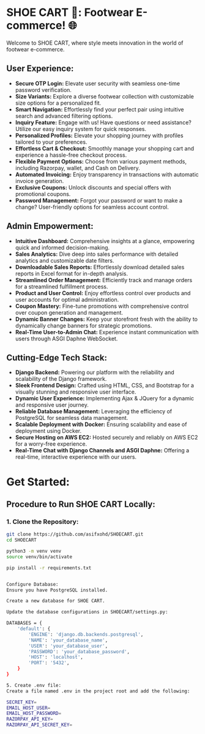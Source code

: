 # SHOE CART 🚀: Footwear E-commerce! 🌐

Welcome to SHOE CART, where style meets innovation in the world of footwear e-commerce.

## User Experience:

- **Secure OTP Login:** Elevate user security with seamless one-time password verification.
- **Size Variants:** Explore a diverse footwear collection with customizable size options for a personalized fit.
- **Smart Navigation:** Effortlessly find your perfect pair using intuitive search and advanced filtering options.
- **Inquiry Feature:** Engage with us! Have questions or need assistance? Utilize our easy inquiry system for quick responses.
- **Personalized Profiles:** Elevate your shopping journey with profiles tailored to your preferences.
- **Effortless Cart & Checkout:** Smoothly manage your shopping cart and experience a hassle-free checkout process.
- **Flexible Payment Options:** Choose from various payment methods, including Razorpay, wallet, and Cash on Delivery.
- **Automated Invoicing:** Enjoy transparency in transactions with automatic invoice generation.
- **Exclusive Coupons:** Unlock discounts and special offers with promotional coupons.
- **Password Management:** Forgot your password or want to make a change? User-friendly options for seamless account control.

## Admin Empowerment:

- **Intuitive Dashboard:** Comprehensive insights at a glance, empowering quick and informed decision-making.
- **Sales Analytics:** Dive deep into sales performance with detailed analytics and customizable date filters.
- **Downloadable Sales Reports:** Effortlessly download detailed sales reports in Excel format for in-depth analysis.
- **Streamlined Order Management:** Efficiently track and manage orders for a streamlined fulfillment process.
- **Product and User Control:** Enjoy effortless control over products and user accounts for optimal administration.
- **Coupon Mastery:** Fine-tune promotions with comprehensive control over coupon generation and management.
- **Dynamic Banner Changes:** Keep your storefront fresh with the ability to dynamically change banners for strategic promotions.
- **Real-Time User-to-Admin Chat:** Experience instant communication with users through ASGI Daphne WebSocket.

## Cutting-Edge Tech Stack:

- **Django Backend:** Powering our platform with the reliability and scalability of the Django framework.
- **Sleek Frontend Design:** Crafted using HTML, CSS, and Bootstrap for a visually stunning and responsive user interface.
- **Dynamic User Experience:** Implementing Ajax & JQuery for a dynamic and responsive user journey.
- **Reliable Database Management:** Leveraging the efficiency of PostgreSQL for seamless data management.
- **Scalable Deployment with Docker:** Ensuring scalability and ease of deployment using Docker.
- **Secure Hosting on AWS EC2:** Hosted securely and reliably on AWS EC2 for a worry-free experience.
- **Real-Time Chat with Django Channels and ASGI Daphne:** Offering a real-time, interactive experience with our users.



# Get Started:

## Procedure to Run SHOE CART Locally:

### 1. Clone the Repository:

```bash
git clone https://github.com/asifxohd/SHOECART.git
cd SHOECART

python3 -m venv venv
source venv/bin/activate

pip install -r requirements.txt


Configure Database:
Ensure you have PostgreSQL installed.

Create a new database for SHOE CART.

Update the database configurations in SHOECART/settings.py:

DATABASES = {
    'default': {
        'ENGINE': 'django.db.backends.postgresql',
        'NAME': 'your_database_name',
        'USER': 'your_database_user',
        'PASSWORD': 'your_database_password',
        'HOST': 'localhost',
        'PORT': '5432',
    }
}

5. Create .env file:
Create a file named .env in the project root and add the following:

SECRET_KEY=
EMAIL_HOST_USER=
EMAIL_HOST_PASSWORD=
RAZORPAY_API_KEY=
RAZORPAY_API_SECRET_KEY=




